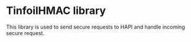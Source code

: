 TinfoilHMAC library
===================

This library is used to send secure requests to HAPI and handle incoming secure request.
